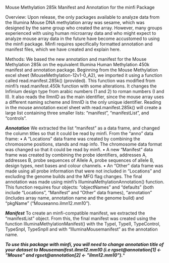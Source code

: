 Mouse Methylation 285k Manifest and Annotation for the minfi Package

Overview:
  Upon release, the only packages available to analyze data from the Illumina Mouse DNA methylation array was
sesame, which was designed by the same group  who created the array. However, many groups experienced with using human
microarray data and who might expect to analyze mouse array data in the future have become accustomed to using the minfi
package. Minfi requires specifically formatted annotation and manifest files, which we have created and explain here.



Methods:
  We based the new annotation and manifest for the Mouse Methylation 285k on the equivalent Illumina Human
Methylation 450k manifest and annotation package. Beginning from the Mouse Methylation excel sheet
(MouseMethylation-12v1-0_A2), we imported it using a function
called read.manifest.285k() (provided). This function was modified from minfi’s read.manifest.450k function with some
alterations. It changes the Infinium design type from arabic numbers (1 and 2) to roman numbers (I and II). It also reads
the IlmnID as the main identifier, since the mouse array uses a different naming scheme and IlmnID is the only unique
identifier. Reading in the mouse annotation excel sheet with read.manifest.285k() will create a large list containing
three smaller lists: “manifest”, “manifestList”, and “controls”.

***Annotation***
  We extracted the list “manifest” as a data frame, and changed the column titles so that it could be read by minfi.
From the “anno” data frame:
  •	A “Locations” data frame was created by combining the chromosome positions, stands and map info. The chromosome
data format was changed so that it could be read by minfi.
•	A new “Manifest” data frame was created by combining the probe identifiers, addresses A, addresses B, probe sequences
of Allele A, probe sequences of allele B, design types, next bases and colour channels.
•	An “Other” data frame was made using all probe information that were not included in “Locations” and excluding the
genome builds and the MFG flag changes.
The final annotation was made using minfi’s IlluminaMethylationAnnotation() function. This function requires four
objects: “objectNames” and “defaults” (both include “Locations”, “Manifest” and “Other” data frames), “annotation”
(includes array name, annotation name and the genome build) and “pkgName” (“Mouseanno.ilmn12.mm10”).

***Manifest***
  To create an minfi-compatible manifest, we extracted the “manifestList” object. From this, the final manifest was created
using the function IlluminaMethylationManifest() with the TypeI, TypeII, TypeControl, TypeSnpI, TypeSnpII and with
“IlluminaMousemanifest” as the annotation name.


*****To use this package with minfi, you will need to change annotation title of your dataset to Mousemanifest.ilmn12.mm10 (i.e rgset@annotation[1] <- "Mouse" and rgset@annotation[2] <- "ilmn12.mm10").******
